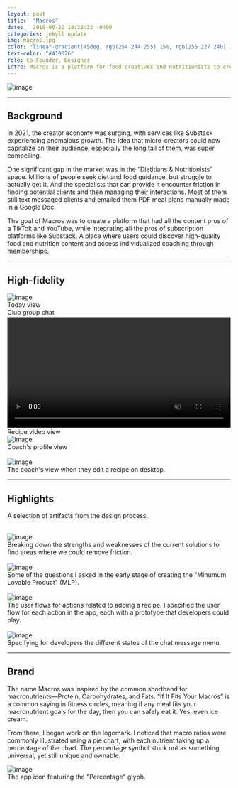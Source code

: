 ```yaml
---
layout: post
title:  "Macros"
date:   2019-06-22 18:32:32 -0400
categories: jekyll update
img: macros.jpg
color: "linear-gradient(45deg, rgb(254 244 255) 15%, rgb(255 227 240) 100%)"
text-color: "#410026"
role: Co-Founder, Designer
intro: Macros is a platform for food creatives and nutritionists to create content and manage their clients, all in one place. As the design co-founder, I led the end-to-end design and also managed the product vision.
---
```


<div class="large-section">
  <img src="/img/macros-header.jpg" alt="image" />
</div>


<hr>

## Background

In 2021, the creator economy was surging, with services like Substack experiencing anomalous growth. The idea that micro-creators could now capitalize on their audience, especially the long tail of them, was super compelling.

One significant gap in the market was in the “Dietitians & Nutritionists” space. Millions of people seek diet and food guidance, but struggle to actually get it. And the specialists that can provide it encounter friction in finding potential clients and then managing their interactions. Most of them still text messaged clients and emailed them PDF meal plans manually made in a Google Doc.

The goal of Macros was to create a platform that had all the content pros of a TikTok and YouTube, while integrating all the pros of subscription platforms like Substack. A place where users could discover high-quality food and nutrition content and access individualized coaching through memberships.

<hr>

## High-fidelity

<div class="row large-section">
  <div class="col-sm-6">
    <div class="col-with-margin">
      <img src="/img/home-view.png" alt="image" />
      <div class="caption-centered">Today view</div>
    </div>
  </div>
  <div class="col-sm-6">
    <div class="col-with-margin">
      <img src="/img/club-chat-view.png" alt="">
      <div class="caption-centered">Club group chat</div>
    </div>
  </div>
  <div class="col-sm-6">
    <div class="col-with-margin">
      <video autoplay loop muted playsinline width="100%" oncontextmenu="return false;" style="clip-path: inset(2.5px 0 1px 0); vertical-align: middle;" class="video-background">
        <source src="/img/recipe-play.mov" type="video/mp4">
    </video>
    <div class="caption-centered">Recipe video view</div>
    </div>
  </div>
  <div class="col-sm-6">
    <div class="col-with-margin">
      <img src="/img/profile-view.png" alt="image" />
      <div class="caption-centered">Coach's profile view</div>
    </div>
  </div>
</div>

<br>

<div class="large-section">
  <img src="/img/macros_edit_recipe.png" alt="image" />
</div>

<div class="caption">The coach's view when they edit a recipe on desktop.</div>

<hr>

## Highlights

<p>A selection of artifacts from the design process.</p>

<br>

<img src="/img/swot.png" alt="image" />
<div class="caption">Breaking down the strengths and weaknesses of the current solutions to find areas where we could remove friction.</div>

<br>

<div class="large-section">
<img src="/img/project-pantry-notes.jpg" alt="image" />
</div>
<div class="caption">Some of the questions I asked in the early stage of creating the "Minumum Lovable Product" (MLP).</div>

<br>

<div class="large-section">
<img src="/img/flows-states.png" alt="image" />
</div>
<div class="caption">The user flows for actions related to adding a recipe. I specified the user flow for each action in the app, each with a prototype that developers could play.</div>

<br>

<div class="large-section">
  <img src="/img/chat-menu-states.jpg" alt="image" />
</div>

<div class="caption">Specifying for developers the different states of the chat message menu.</div>

<hr>

## Brand

The name Macros was inspired by the common shorthand for macronutrients—Protein, Carbohydrates, and Fats. “If It Fits Your Macros” is a common saying in fitness circles, meaning if any meal fits your macronutrient goals for the day, then you can safely eat it. Yes, even ice cream.

From there, I began work on the logomark. I noticed that macro ratios were commonly illustrated using a pie chart, with each nutrient taking up a percentage of the chart. The percentage symbol stuck out as something universal, yet still unique and ownable.

<div class="large-section">
  <img src="/img/macros-app-icon.jpg" alt="image" />
</div>

<div class="caption">The app icon featuring the "Percentage" glyph.</div>



